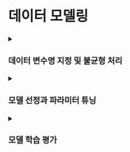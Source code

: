 # 데이터 모델링

<details><summary><h3>데이터 변수명 지정 및 불균형 처리</h3></summary>
- 데이터 변수명 지정
  
```python
# 분석할 17개의 사고의 변수명 지정 
col = ['MCHN_ACDNT_OCRN_CNT', 'ETC_OCRN_CNT', 'BLTRM_OCRN_CNT',
       'ACDNT_INJ_OCRN_CNT', 'EXCL_DISEASE_OCRN_CNT', 'VHC_ACDNT_OCRN_CNT',
       'HRFAF_OCRN_CNT', 'DRKNSTAT_OCRN_CNT', 'ANML_INSCT_ACDNT_OCRN_CNT',
       'FLPS_ACDNT_OCRN_CNT', 'PDST_ACDNT_OCRN_CNT', 'LACRTWND_OCRN_CNT',
       'MTRCYC_ACDNT_OCRN_CNT', 'DRV_ACDNT_OCRN_CNT', 'BCYC_ACDNT_OCRN_CNT',
       'POSNG_OCRN_CNT', 'FALLING_OCRN_CNT']

for i in col: # 변수명 지정 --> data_각 사고 이름 ( ex) data_HRFAF_OCRN_CNT )
    globals()["data_{}".format(i)] = pd.DataFrame()
    globals()["data_{}".format(i)] = final_DF.iloc[:,18:] # X 값
    globals()["data_{}".format(i)]["GRID_ID"] = final_DF["GRID_ID"]
    globals()["data_{}".format(i)]["label"] = final_DF[i] # 라벨 넣기
  
  
  ```
  
  
  
 
  
  
  - 사건이 발생하지 않은 경우가 월등히 많아 undersampling 처리 후 변수명 변경
  ```python
  from imblearn.under_sampling import NearMiss 
nm = NearMiss()

rus = RandomUnderSampler(random_state=0, sampling_strategy=0.7)
                         
        #                  {
        # 0: int(globals()["data_{}".format(i)][globals()["data_{}".format(i)]["label"] == 1].shape[0]*1.5),
        # 1: globals()["data_{}".format(i)][globals()["data_{}".format(i)]["label"] == 1].shape[0]})

for i in col: 
    X = globals()["data_{}".format(i)].iloc[:,:-1] 
    y = globals()["data_{}".format(i)]["label"]
    
    globals()["res_X_{}".format(i)], globals()["res_y_{}".format(i)] = rus.fit_resample(X, y) ###

    globals()["res_X_{}".format(i)]["label"] = globals()["res_y_{}".format(i)]
    globals()["res_{}".format(i)] = globals()["res_X_{}".format(i)]

    
    X = globals()["res_{}".format(i)].drop(['label'], axis=1)
    y = globals()["res_{}".format(i)]['label']
    
    # 각 사건 변수 훈련 데이터 / 테스트 데이터 분리
    globals()["X_train_{}".format(i)], \
    globals()["X_test_{}".format(i)], \
    globals()["y_train_{}".format(i)], \
    globals()["y_test_{}".format(i)] = train_test_split(X, y, test_size = 0.3, random_state = 0)
  ```
  
</details>

<details><summary><h3>모델 선정과 파라미터 튜닝</h3></summary>
  
- 기계사고에 대한 Pycaret 결과 예시

![image](https://user-images.githubusercontent.com/111345469/224694243-b8acd554-0898-423b-80e9-948ba9f719ad.png)

AutoML을 통해 점수를 확인하고 적합한 모델을 선정

```python
RF_model = RandomForestClassifier(random_state = 10) # Random Forest
xgb_model = XGBClassifier(random_state = 10) # XGBoost
cat_model = CatBoostClassifier(random_state = 10) # CatBoost
  
```
이후 GridSearchCV 및 RandomSearchCV을 통해 파라미터 수정
- 파라미터 예시
```python
  # CatBoost fit
def CatBoost_model(X_train, y_train, X_test):
    params = {
            "iterations" : 1000,
            "learning_rate" : 0.002,
            "depth" : 6,
            "l2_leaf_reg" : 3,
            "model_size_reg" : 0.5,
            "rsm" : 1,
            "loss_function" : "Logloss",
            "border_count" : 254,
            "feature_border_type" : "GreedyLogSum",
            "leaf_estimation_iterations" : 10,
            "leaf_estimation_method" : 'Newton',
            "class_weights" :None,
            "random_strength" :1,
            "eval_metric" : "Logloss",
            "boosting_type" :"Plain",
            "task_type" :"CPU",
            "subsample" : 0.8,
            "grow_policy" : "SymmetricTree",
            "min_data_in_leaf" :1,
            "max_leaves" :64,
             }
    CBCM = CatBoostClassifier(**params, random_state = 10)
    CBCM.fit(X_train, y_train)
    return CBCM
```
  
  
</details>

<details><summary><h3>모델 학습 평가</h3></summary>
- 기계사고 모델 roc_curve
  
![image](https://user-images.githubusercontent.com/111345469/224696625-7591d0bc-0fda-4b2e-9d15-c0771ff88ae6.png)

 - 기계사고 모델 confusion
![image](https://user-images.githubusercontent.com/111345469/224699475-2e1272d8-f6f1-4586-a353-34f385565a4d.png)

- 기계사고 모델 feature importance
![image](https://user-images.githubusercontent.com/111345469/224699585-b1177baf-a8a6-430c-bad4-63d5175b5806.png)

  노인 인구 밀집 지역에 많은 출동이 있었음을 알 수 있다.
  
  (위와 같은 작업을 각 사건에 대해서 진행)
  
</details>
